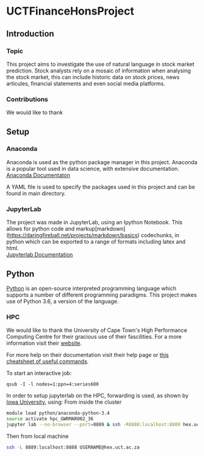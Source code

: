 # UCTFinanceHonsProject

## Introduction
### Topic
This project aims to investigate the use of natural language in stock market prediction.  Stock analysts rely on a mosaic of information when analysing the stock market, this can include historic data on stock prices, news articules, financial statements and even social media platforms.  
  
  
### Contributions
We would like to thank 

## Setup
### Anaconda
Anaconda is used as the python package manager in this project.  Anaconda is a popular tool used in data science, with extensive documentation.  
[Anaconda Documentaton](https://conda.io/docs/user-guide/index.html)  
  
A YAML file is used to specify the packages used in this project and can be found in main directory.  
  
  
### JupyterLab
The project was made in JupyterLab, using an Ipython Notebook.  This allows for python code and markup[markdown] (https://daringfireball.net/projects/markdown/basics) codechunks, in python which can be exported to a range of formats including latex and html.  
[Jupyterlab Documentation](http://jupyterlab-tutorial.readthedocs.io/en/latest/)  
  
  
## Python
[Python](https://www.python.org/) is an open-source interpreted programming language which supports a number of different programming paradigms.  This project makes use of Python 3.6, a version of the language.  
  
  
### HPC
We would like to thank the University of Cape Town's High Performance Computing Centre for their gracious use of their fascilities.  For a more information visit their [website](http://hpc.uct.ac.za/).  
  
For more help on their documentation visit their help page or [this cheatsheet of useful commands](https://docs.loni.org/wiki/Useful_PBS_Commands).  

To start an interactive job:
```
qsub -I -l nodes=1:ppn=4:series600
```

In order to setup jupyterlab on the HPC, forwarding is used, as shown by [Iowa University](https://wiki.uiowa.edu/display/hpcdocs/Jupyter+notebook), using:
From inside the cluster  
```bash
module load python/anaconda-python-3.4
source activate hpc_GWRMAR002_36
jupyter lab --no-browser --port=8889 & ssh -R8888:localhost:8889 hex.uct.ac.za
```
  
Then from local machine  
```bash
ssh -L 8889:localhost:8888 USERNAME@hex.uct.ac.za
```





  
  
### 

